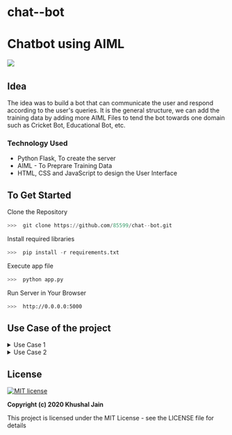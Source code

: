 # chat--bot

# Chatbot using AIML
![](https://forthebadge.com/images/badges/made-with-python.svg)

## Idea
The idea was to build a bot that can communicate the user and respond according to the user's queries. It is the general structure, we can add the training data by adding more AIML Files to tend the bot towards one domain such as Cricket Bot, Educational Bot, etc.

### Technology Used
-  Python Flask, To create the server
-  AIML - To Preprare Training Data
-  HTML, CSS and JavaScript to design the User Interface

## To Get Started

Clone the Repository
``` python
>>>  git clone https://github.com/85599/chat--bot.git
```
Install required libraries
``` python
>>>  pip install -r requirements.txt
```
  
Execute app file
``` python
>>>  python app.py
```

Run Server in Your Browser
```sh
>>>  http://0.0.0.0:5000
```
## Use Case of the project
<details>
<summary>Use Case 1</summary>

```
	When the bot starts.
```

##
<img src="/Images/bot_startup.png">
</details>	

<details>
<summary>Use Case 2</summary>

```
	When the user is chatting with the bot.
```

##
<img src="/Images/bot_running.png">
</details>	
  
## License
[![MIT license](http://img.shields.io/badge/license-MIT-brightgreen.svg)](http://opensource.org/licenses/MIT)

**Copyright (c) 2020 Khushal Jain**

This project is licensed under the MIT License - see the LICENSE file for details
